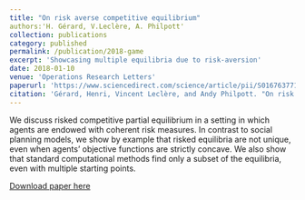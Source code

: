 ```yaml
---
title: "On risk averse competitive equilibrium"
authors:'H. Gérard, V.Leclère, A. Philpott'
collection: publications
category: published
permalink: /publication/2018-game
excerpt: 'Showcasing multiple equilibria due to risk-aversion'
date: 2018-01-10
venue: 'Operations Research Letters'
paperurl: 'https://www.sciencedirect.com/science/article/pii/S0167637717303383'
citation: 'Gérard, Henri, Vincent Leclère, and Andy Philpott. "On risk averse competitive equilibrium." Operations Research Letters 46.1 (2018): 19-26.'
---
```

We discuss risked competitive partial equilibrium in a setting in which agents are endowed with coherent risk measures. In contrast to social planning models, we show by example that risked equilibria are not unique, even when agents’ objective functions are strictly concave. We also show that standard computational methods find only a subset of the equilibria, even with multiple starting points.

[Download paper here](../files/papers/2018-game.pdf)

